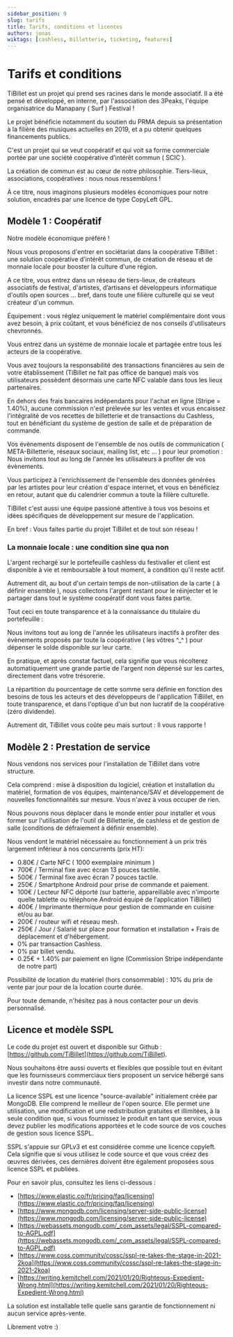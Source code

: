 ```yaml
---
sidebar_position: 9
slug: tarifs
title: Tarifs, conditions et licences
authors: jonas
wiktags: [cashless, billetterie, ticketing, features]
---
```


# Tarifs et conditions

TiBillet est un projet qui prend ses racines dans le monde associatif. Il a été pensé et développé, en interne, par
l'association des 3Peaks, l'équipe organisatrice du Manapany ( Surf ) Festival !

Le projet bénéficie notamment du soutien du PRMA depuis sa présentation à la filière des musiques actuelles en 2019, et
a pu obtenir quelques financements publics.

C'est un projet qui se veut coopératif et qui voit sa forme commerciale portée par une société coopérative d’intérêt
commun ( SCIC ).

La création de commun est au cœur de notre philosophie. Tiers-lieux, associations, coopératives : nous nous
ressemblons !

À ce titre, nous imaginons plusieurs modèles économiques pour notre solution, encadrés par une licence de type CopyLeft GPL.

## Modèle 1 : Coopératif

Notre modèle économique préféré !

Nous vous proposons d'entrer en sociétariat dans la coopérative TiBillet : une solution coopérative d’intérêt commun, de
création de réseau et de monnaie locale pour booster la culture d'une région.

A ce titre, vous entrez dans un réseau de tiers-lieux, de créateurs associatifs de festival, d'artistes, d’artisans et
développeurs informatique d'outils open sources ... bref, dans toute une filière culturelle qui se veut créateur d'un
commun.

Équipement : vous réglez uniquement le matériel complémentaire dont vous avez besoin, à prix coûtant, et vous bénéficiez
de nos conseils d'utilisateurs chevronnés.

Vous entrez dans un système de monnaie locale et partagée entre tous les acteurs de la coopérative.

Vous avez toujours la responsabilité des transactions financières au sein de votre établissement (TiBillet ne fait pas office de banque) mais vos utilisateurs possèdent désormais une carte NFC valable dans tous les lieux partenaires.

En dehors des frais bancaires indépendants pour l'achat en ligne (Stripe = 1.40%), aucune commission n'est prélevée sur
les ventes et vous encaissez l'intégralité de vos recettes de billetterie et de transactions du Cashless, tout en
bénéficiant du système de gestion de salle et de préparation de commande.

Vos évènements disposent de l'ensemble de nos outils de communication ( META-Billetterie, réseaux sociaux, mailing
list, etc ... ) pour leur promotion : Nous invitons tout au long de l'année les utilisateurs à profiter de vos
évènements.

Vous participez à l'enrichissement de l'ensemble des données générées par les artistes pour leur création d'espace
internet, et vous en bénéficiez en retour, autant que du calendrier commun a toute la filière culturelle.

TiBillet c'est aussi une équipe passioné attentive à tous vos besoins et idées spécifiques de développement sur mesure
de l'application.

En bref : Vous faites partie du projet TiBillet et de tout son réseau !

### La monnaie locale : une condition sine qua non

L'argent rechargé sur le portefeuille cashless du festivalier et client est disponible à vie et remboursable à tout
moment, à condition qu'il reste actif.

Autrement dit, au bout d'un certain temps de non-utilisation de la carte ( à définir ensemble ), nous collectons
l'argent restant pour le réinjecter et le partager dans tout le système coopératif dont vous faites partie.

Tout ceci en toute transparence et à la connaissance du titulaire du portefeuille :

Nous invitons tout au long de l'année les utilisateurs inactifs à profiter des évènements proposés par toute la
coopérative ( les vôtres ^_^ ) pour dépenser le solde disponible sur leur carte.

En pratique, et après constat factuel, cela signifie que vous récolterez automatiquement une grande partie de l'argent
non dépensé sur les cartes, directement dans votre trésorerie.

La répartition du pourcentage de cette somme sera définie en fonction des besoins de tous les acteurs et des
développeurs de l'application TiBillet, en toute transparence, et dans l'optique d'un but non lucratif de la
coopérative (zéro dividende).

Autrement dit, TiBillet vous coûte peu mais surtout : Il vous rapporte !

## Modèle 2 : Prestation de service

Nous vendons nos services pour l'installation de TiBillet dans votre structure.

Cela comprend : mise à disposition du logiciel, création et installation du matériel, formation de vos équipes, maintenance/SAV et développement de nouvelles fonctionnalités sur mesure. Vous n'avez à vous occuper de rien.

Nous pouvons nous déplacer dans le monde entier pour installer et vous former sur l'utilisation de l'outil de
Billetterie, de cashless et de gestion de salle (conditions de défraiement à définir ensemble).

Nous vendont le matériel nécessaire au fonctionnement à un prix très largement inférieur à nos concurrents (prix HT):

- 0.80€ / Carte NFC ( 1000 exemplaire minimum )
- 700€ / Terminal fixe avec écran 13 pouces tactile.
- 500€ / Terminal fixe avec écran 7 pouces tactile.
- 250€ / Smartphone Android pour prise de commande et paiement.
- 100€ / Lecteur NFC déporté (sur batterie, appareillable avec n'importe quelle tablette ou téléphone Android équipé de
  l’application TiBillet)
- 400€ / Imprimante thermique pour gestion de commande en cuisine et/ou au bar.
- 200€ / routeur wifi et réseau mesh.
- 250€ / Jour / Salarié sur place pour formation et installation + Frais de déplacement et d'hébergement.
- 0% par transaction Cashless.
- 0% par billet vendu.
- 0.25€ + 1.40% par paiement en ligne (Commission Stripe indépendante de notre part)

Possibilité de location du matériel (hors consommable) : 10% du prix de vente par jour pour de la location courte
durée.

Pour toute demande, n'hésitez pas à nous contacter pour un devis personnalisé.

## Licence et modèle SSPL

Le code du projet est ouvert et disponible sur Github : [https://github.com/TiBillet](https://github.com/TiBillet).

Nous souhaitons être aussi ouverts et flexibles que possible tout en évitant que les fournisseurs commerciaux tiers
proposent un service hébergé sans investir dans notre communauté.

La licence SSPL est une licence "source-available" initialement créée par MongoDB. Elle comprend le meilleur de l'open
source. Elle permet une utilisation, une modification et une redistribution gratuites et illimitées, à la seule
condition que, si vous fournissez le produit en tant que service, vous devez publier les modifications apportées et le
code source de vos couches de gestion sous licence SSPL.

SSPL s'appuie sur GPLv3 et est considérée comme une licence copyleft. Cela signifie que si vous utilisez le code source
et que vous créez des œuvres dérivées, ces dernières doivent être également proposées sous licence SSPL et publiées.

Pour en savoir plus, consultez les liens ci-dessous :

- [https://www.elastic.co/fr/pricing/faq/licensing](https://www.elastic.co/fr/pricing/faq/licensing)
- [https://www.mongodb.com/licensing/server-side-public-license](https://www.mongodb.com/licensing/server-side-public-license)
- [https://webassets.mongodb.com/_com_assets/legal/SSPL-compared-to-AGPL.pdf](https://webassets.mongodb.com/_com_assets/legal/SSPL-compared-to-AGPL.pdf)
- [https://www.coss.community/cossc/sspl-re-takes-the-stage-in-2021-2koa](https://www.coss.community/cossc/sspl-re-takes-the-stage-in-2021-2koa)
- [https://writing.kemitchell.com/2021/01/20/Righteous-Expedient-Wrong.html](https://writing.kemitchell.com/2021/01/20/Righteous-Expedient-Wrong.html)

La solution est installable telle quelle sans garantie de fonctionnement ni aucun service après-vente.

Librement votre :) 

